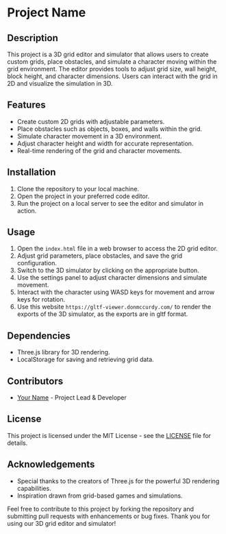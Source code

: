 # Project Name

## Description
This project is a 3D grid editor and simulator that allows users to create custom grids, place obstacles, and simulate a character moving within the grid environment. The editor provides tools to adjust grid size, wall height, block height, and character dimensions. Users can interact with the grid in 2D and visualize the simulation in 3D.

## Features
- Create custom 2D grids with adjustable parameters.
- Place obstacles such as objects, boxes, and walls within the grid.
- Simulate character movement in a 3D environment.
- Adjust character height and width for accurate representation.
- Real-time rendering of the grid and character movements.

## Installation
1. Clone the repository to your local machine.
2. Open the project in your preferred code editor.
3. Run the project on a local server to see the editor and simulator in action.

## Usage
1. Open the `index.html` file in a web browser to access the 2D grid editor.
2. Adjust grid parameters, place obstacles, and save the grid configuration.
3. Switch to the 3D simulator by clicking on the appropriate button.
4. Use the settings panel to adjust character dimensions and simulate movement.
5. Interact with the character using WASD keys for movement and arrow keys for rotation.
6. Use this website `https://gltf-viewer.donmccurdy.com/` to render the exports of the 3D simulator, as the exports are in gltf format.

## Dependencies
- Three.js library for 3D rendering.
- LocalStorage for saving and retrieving grid data.

## Contributors
- [Your Name](https://github.com/your-profile) - Project Lead & Developer

## License
This project is licensed under the MIT License - see the [LICENSE](LICENSE) file for details.

## Acknowledgements
- Special thanks to the creators of Three.js for the powerful 3D rendering capabilities.
- Inspiration drawn from grid-based games and simulations.

Feel free to contribute to this project by forking the repository and submitting pull requests with enhancements or bug fixes. Thank you for using our 3D grid editor and simulator!
